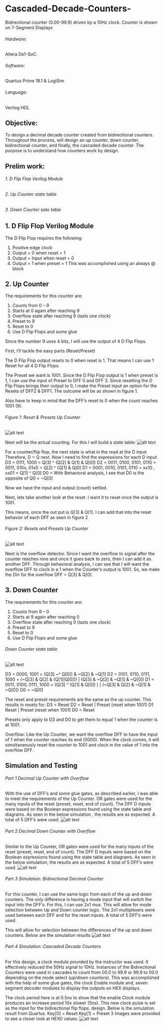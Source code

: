 # Cascaded-Decade-Counters-
Bidirectional counter (0.00-99.9) driven by a 10Hz clock. 
Counter is shown on 7-Segment Displays 

###### Hardware: 
Altera De1-SoC.


###### Software:
Quartus Prime 18.1 & LogiSim


###### Language:
Verilog HDL


## Objective: 
To design a decimal decade counter created from bidirectional counters. Throughout the process, will design
an up counter, down counter, bidirectional counter, and finally, the cascaded decade counter. The purpose is to
understand how counters work by design.

## Prelim work:
###### 1. D Flip Flop Verilog Module
###### 2. Up Counter state table
###### 3. Down Counter sate table

## 1. D Flip Flop Verilog Module
The D Flip Flop requires the following:
  1. Positive edge clock
  2. Output = 0 when reset = 1
  3. Output = Input when reset = 0
  4. Output = 1 when preset = 1
This was accomplished using an always @ block

## 2. Up Counter
The requirements for this counter are:
  1. Counts from 0 – 9
  2. Starts at 0 again after reaching 9
  3. Overflow state after reaching 9 (lasts one clock)
  4. Preset to 9
  5. Reset to 0
  6. Use D Flip Flops and some glue
  
Since the number 9 uses 4 bits, I will use the output of 4 D Flip Flops.

First, I’ll tackle the easy parts (Reset/Preset)

The D Flip Flop output resets to 0 when reset is 1. That means I can use 1 Reset for all 4 D Flip Flops.

The Preset we want is 1001. Since the D Flip Flop output is 1 when preset is 1, I can use the input of Preset to DFF 0 and
DFF 3. Since resetting the D Flip Flops brings their output to 0, I make the Preset input an option for the Resets of DFF2 &
DFF1. The outcome will be as shown in figure 1.

Also have to keep in mind that the DFF’s reset to 0 when the count reaches 1001 (9). 

###### _Figure 1: Reset & Presets Up Counter_
![alt text](https://github.com/Ismaelc78/Cascaded-Decade-Counters-/blob/main/iamgesCDC/Fig.png)

Next will be the actual counting. For this I will build a state table: 
![alt text](https://github.com/Ismaelc78/Cascaded-Decade-Counters-/blob/main/iamgesCDC/Fig2.png)

For a counter/flip flop, the next state is what in the read at the D input
Therefore, D = Q next.
Now I need to find the expressions for each D input.
  D3 = 0111, 1000 = Q[3] ^ (Q[2] & Q[1] & Q[0])
  D2 = 0011, 0100, 0101, 0110 = 0011, 010x, 01x0 = Q[2] ^ (Q[1] & Q[0]
  D1 = 0001, 0010, 0101, 0110 = xx10 , xx01 = Q[1] ^ Q[0]
  D0 = With Behavioral analysis, I see that D0 is the opposite of Q0 = ~Q[0]
  
Now we have the input and output (count) settled.

Next, lets take another look at the reset. I want it to reset once the output is 1001.

This means, once the out put is Q[3] & Q[1]. I can add that into the reset behavior of each DFF as seen in figure 2

###### _Figure 2: Resets and Presets Up Counter_
![alt text](https://github.com/Ismaelc78/Cascaded-Decade-Counters-/blob/main/iamgesCDC/Fig3.png)

Next is the overflow detector. Since I want the overflow to signal after the counter reaches nine and once it goes back to
zero, then I can add it as another DFF. Through behavioral analysis, I can see that I will want the overflow DFF to clock in
a 1 when the Counter’s output is 1001. So, we make the Din for the overflow DFF = Q[3] & Q[0].

## 3. Down Counter

The requirements for this counter are:
  1. Counts from 9 – 0
  2. Starts at 9 again after reaching 0
  3. Overflow state after reaching 0 (lasts one clock)
  4. Preset to 9
  5. Reset to 0
  6. Use D Flip Flops and some glue 

###### _Down Counter state table_
![alt text](https://github.com/Ismaelc78/Cascaded-Decade-Counters-/blob/main/iamgesCDC/fig4.png)

D3 = 0000, 1001 = (Q[3] ~^ Q[0]) & ~Q[2] & ~Q[1]
D2 = 0101, 0110, 0111, 1000 = (~Q[3] & Q[2] & (Q[1]|Q[0])) | (Q[3] & ~Q[2] & ~Q[1] & ~Q[0])
D1 = 0011, 0100, 0111, 1000 = (Q[3] ^ (Q[1] & Q[0]) ) | (~Q[3] & Q[2] & ~Q[1] & ~Q[0])
D0 = ~Q[0]

The reset and preset requirements are the same as the up counter.
This results in resets for:
D3 = Reset
D2 = Reset | Preset (reset when 1001)
D1 Reset | Preset (reset when 1001)
D0 = Reset

Presets only apply to D3 and D0 to get them to equal 1 when the counter is at 1001.


Overflow: Like the Up Counter, we want the overflow DFF to have the input of 1 when the counter reaches its end
(0000). When the clock comes, it will simultaneously reset the counter to 1001 and clock in the value of 1 into the
overflow DFF. 


## Simulation and Testing
###### _Part 1 Decimal Up Counter with Overflow_

With the use of DFF’s and some glue gates, as described earlier, I was able to meet the requirements of the Up Counter.
OR gates were used for the many inputs of the reset (preset, reset, end of count). The DFF D inputs were based on the
Boolean expressions found using the state table and diagrams. As seen in the below simulation , the results are as
expected. A total of 5 DFF’s were used. 
![alt text](https://github.com/Ismaelc78/Cascaded-Decade-Counters-/blob/main/iamgesCDC/Sim5.png)


###### _Part 2 Decimal Down Counter with Overflow_

Similar to the Up Counter, OR gates were used for the many inputs of the reset (preset, reset, end of count). The DFF D
inputs were based on the Boolean expressions found using the state table and diagrams. As seen in the below
simulation, the results are as expected. A total of 5 DFF’s were used. 
![alt text](https://github.com/Ismaelc78/Cascaded-Decade-Counters-/blob/main/iamgesCDC/Sim6.png)


###### _Part 3 Simulation: Bidirectional Decimal Counter_
For this counter, I can use the same logic from each of the up and down counters. The only difference is having a mode
input that will switch the input into the DFF’s. For this, I can use 2x1 mux. This will allow for mode selection between Up
and Down counter logic. The 2x1 multiplexers were used between each DFF and for the reset inputs. A total of 5 DFF’s
were used.

This will allow for selection between the differences of the up and down counters. Below are the simulation results 
![alt text](https://github.com/Ismaelc78/Cascaded-Decade-Counters-/blob/main/iamgesCDC/Sim7.png)

###### _Part 4 Simulation: Cascaded Decade Counters_

For this design, a clock module provided by the instructor was used. It effectively reduced the 50Hz signal to 10Hz.
Instances of the Bidirectional Counters were used in cascades to count from 00.0 to 99.9 or 99.9 to 00.0 depending on
the mode select (up/down counters). This was accomplished with the help of some glue gates, the clock Enable module
and, seven segment decoder modules to display the outputs on HEX displays. 

The clock period here is at 0.5ns to show that the enable Clock module produces an increase period 10x slower (5ns).
This new clock pulse is set as the input for the bidirectional flip flops.
design. Below is the simulation result from Quartus.
Key[0] = Reset
Key[1] = Preset
3 Images were provided to see a closer look at HEX0 values. 
![alt text](https://github.com/Ismaelc78/Cascaded-Decade-Counters-/blob/main/iamgesCDC/Sim8.png)

